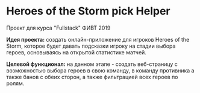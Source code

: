 # Heroes of the Storm pick Helper

Проект для курса "Fullstack" ФИВТ 2019

**Идея проекта:** создать онлайн-приложение для игроков Heroes of the Storm, которое будет давать подсказки игроку на стадии выбора героев,
основываясь на открытой статистике матчей.

**Целевой функционал:** на данном этапе - создать веб-страницу с возможностью выбора героев в свою команду, в команду противника а также банов с обеих сторон, а также фильтрацией всех героев по ролям.
